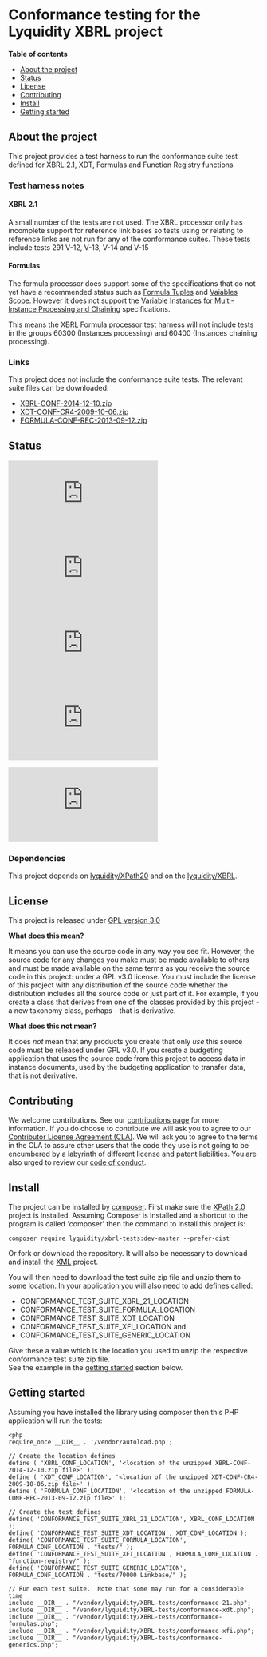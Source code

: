 # Conformance testing for the Lyquidity XBRL project

**Table of contents**
* [About the project](#about-the-project)
* [Status](#status)
* [License](#license)
* [Contributing](#contributing)
* [Install](#install)
* [Getting started](#getting-started)

## About the project

This project provides a test harness to run the conformance suite test defined for XBRL 2.1, XDT, Formulas and Function Registry functions

### Test harness notes

#### XBRL 2.1

A small number of the tests are not used.  The XBRL processor only has incomplete support for reference link bases so tests using or relating to 
reference links are not run for any of the conformance suites.  These tests include tests 291 V-12, V-13, V-14 and V-15

#### Formulas

The formula processor does support some of the specifications that do not yet have a recommended status such as 
[Formula Tuples](http://www.xbrl.org/Specification/formulaTuples/CR-2011-11-30/formulaTuples-CR-2011-11-30.html)
and [Vaiables Scope](http://www.xbrl.org/Specification/variables-scope/CR-2011-11-30/variables-scope-CR-2011-11-30.html).  However it
does not support the [Variable Instances for Multi-Instance Processing and Chaining](http://www.xbrl.org/specification/instances/cr-2012-10-03/instances-cr-2012-10-03.html) specifications.

This means the XBRL Formula processor test harness will not include tests in the groups 60300 (Instances processing) and 60400 (Instances chaining processing).

### Links

This project does not include the conformance suite tests.  The relevant suite files can be downloaded:

* [XBRL-CONF-2014-12-10.zip](http://www.xbrl.org/2014/XBRL-CONF-2014-12-10.zip)
* [XDT-CONF-CR4-2009-10-06.zip](http://www.xbrl.org/2009/xdt-conf-cr4-2009-10-06.zip)
* [FORMULA-CONF-REC-2013-09-12.zip](http://www.xbrl.org/specification/formula/rec-2011-10-24/conformance/formula-conf-rec-2013-09-12.zip)

## Status

![XBRL 2.1 conformance](https://www.xbrlquery.com/tests/status.php?test=conformance_21&x=y "XBRL 2.1 conformance suite tests")
![XBRL dimensions conformance](https://www.xbrlquery.com/tests/status.php?test=conformance_xdt&x=y "XBRL Dimensions conformance suite tests")
![XBRL functions registry conformance](https://www.xbrlquery.com/tests/status.php?test=conformance_functions&x=y "XBRL functions registry conformance suite tests")
![XBRL Formulas conformance](https://www.xbrlquery.com/tests/status.php?test=conformance_formulas&x=y "XBRL Formulas conformance suite tests")

![Build status last run date](https://www.xbrlquery.com/tests/status.php?test=date "The date of the last run")

### Dependencies

This project depends on [lyquidity/XPath20](https://github.com/bseddon/XPath20) and on the [lyquidity/XBRL](https://github.com/beseddon/XBRL).

## License

This project is released under [GPL version 3.0](LICENCE)

**What does this mean?**

It means you can use the source code in any way you see fit.  However, the source code for any changes you make must be made available to others and must be made
available on the same terms as you receive the source code in this project: under a GPL v3.0 license.  You must include the license of this project with any
distribution of the source code whether the distribution includes all the source code or just part of it.  For example, if you create a class that derives 
from one of the classes provided by this project - a new taxonomy class, perhaps - that is derivative.

**What does this not mean?**

It does *not* mean that any products you create that only *use* this source code must be released under GPL v3.0.  If you create a budgeting application that uses
the source code from this project to access data in instance documents, used by the budgeting application to transfer data, that is not derivative. 

## Contributing

We welcome contributions.  See our [contributions page](https://gist.github.com/bseddon/cfe04753192087c82766bee583f519aa) for more information.  If you do choose
to contribute we will ask you to agree to our [Contributor License Agreement (CLA)](https://gist.github.com/bseddon/cfe04753192087c82766bee583f519aa).  We will 
ask you to agree to the terms in the CLA to assure other users that the code they use is not going to be encumbered by a labyrinth of different license and patent 
liabilities.  You are also urged to review our [code of conduct](CODE_OF_CONDUCT.md).

## Install

The project can be installed by [composer](https://getcomposer.org/).  First make sure the [XPath 2.0](https;//github.com/bseddon/XPath20) project is installed.
Assuming Composer is installed and a shortcut to the program is called 'composer' then the command to install this project is:

```
composer require lyquidity/xbrl-tests:dev-master --prefer-dist
```

Or fork or download the repository.  It will also be necessary to download and install the [XML](https://github.com/bseddon/XBRL) project.

You will then need to download the test suite zip file and unzip them to some location.  In your application you will also need to add 
defines called:
* CONFORMANCE_TEST_SUITE_XBRL_21_LOCATION
* CONFORMANCE_TEST_SUITE_FORMULA_LOCATION
* CONFORMANCE_TEST_SUITE_XDT_LOCATION
* CONFORMANCE_TEST_SUITE_XFI_LOCATION and
* CONFORMANCE_TEST_SUITE_GENERIC_LOCATION

Give these a value which is the location you used to unzip the respective conformance test suite zip file.  
See the example in the [getting started](#getting-started) section below. 

## Getting started

Assuming you have installed the library using composer then this PHP application will run the tests:

```
<php
require_once __DIR__ . '/vendor/autoload.php';

// Create the location defines
define ( 'XBRL_CONF_LOCATION', '<location of the unzipped XBRL-CONF-2014-12-10.zip file>' );
define ( 'XDT_CONF_LOCATION', '<location of the unzipped XDT-CONF-CR4-2009-10-06.zip file>' );
define ( 'FORMULA_CONF_LOCATION', '<location of the unzipped FORMULA-CONF-REC-2013-09-12.zip file>' );

// Create the test defines
define( 'CONFORMANCE_TEST_SUITE_XBRL_21_LOCATION', XBRL_CONF_LOCATION );
define( 'CONFORMANCE_TEST_SUITE_XDT_LOCATION', XDT_CONF_LOCATION );
define( 'CONFORMANCE_TEST_SUITE_FORMULA_LOCATION', FORMULA_CONF_LOCATION . "tests/" );
define( 'CONFORMANCE_TEST_SUITE_XFI_LOCATION', FORMULA_CONF_LOCATION . "function-registry/" );
define( 'CONFORMANCE_TEST_SUITE_GENERIC_LOCATION', FORMULA_CONF_LOCATION . "tests/70000 Linkbase/" );

// Run each test suite.  Note that some may run for a considerable time
include __DIR__ . "/vendor/lyquidity/XBRL-tests/conformance-21.php";
include __DIR__ . "/vendor/lyquidity/XBRL-tests/conformance-xdt.php";
include __DIR__ . "/vendor/lyquidity/XBRL-tests/conformance-formulas.php";
include __DIR__ . "/vendor/lyquidity/XBRL-tests/conformance-xfi.php";
include __DIR__ . "/vendor/lyquidity/XBRL-tests/conformance-generics.php";
```

